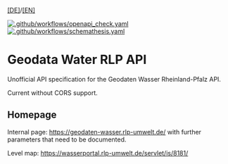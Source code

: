 [[DE]](README.md)/[[EN]](README_en.md)

[![.github/workflows/openapi_check.yaml](https://github.com/t-huyeng/geodaten-wasser-rlp-api/actions/workflows/openapi_check.yaml/badge.svg)](https://github.com/t-huyeng/geodaten-wasser-rlp-api/actions/workflows/openapi_check.yaml) [![.github/workflows/schemathesis.yaml](https://github.com/t-huyeng/geodaten-wasser-rlp-api/actions/workflows/schemathesis.yaml/badge.svg)](https://github.com/t-huyeng/geodaten-wasser-rlp-api/actions/workflows/schemathesis.yaml)

# Geodata Water RLP API

Unofficial API specification for the Geodaten Wasser Rheinland-Pfalz API.

Current without CORS support.

## Homepage

Internal page: https://geodaten-wasser.rlp-umwelt.de/ with further parameters that need to be documented.

Level map: https://wasserportal.rlp-umwelt.de/servlet/is/8181/